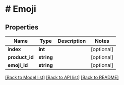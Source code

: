 # # Emoji

## Properties

Name | Type | Description | Notes
------------ | ------------- | ------------- | -------------
**index** | **int** |  | [optional]
**product_id** | **string** |  | [optional]
**emoji_id** | **string** |  | [optional]

[[Back to Model list]](../../README.md#models) [[Back to API list]](../../README.md#endpoints) [[Back to README]](../../README.md)
